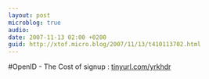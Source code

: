 ```yaml
---
layout: post
microblog: true
audio: 
date: 2007-11-13 02:00 +0200
guid: http://xtof.micro.blog/2007/11/13/t410113702.html
---
```

#OpenID - The Cost of signup :  [tinyurl.com/yrkhdr](http://tinyurl.com/yrkhdr)
